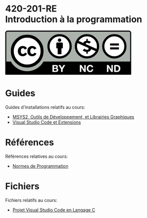 # 420-201-RE<br>Introduction à la programmation

![CCL](Documents/Images/by-nc-nd.png)

# Guides

Guides d'installations relatifs au cours:

- [MSYS2, Outils de Développement, et Librairies Graphiques](Documents/MSYS2.md)
- [Visual Studio Code et Extensions](Documents/VSCode.md)

# Références

Références relatives au cours:

- [Normes de Programmation](Documents/Norms.md)

# Fichiers

Fichiers relatifs au cours:

- [Projet Visual Studio Code en Langage C](Documents/Files/VSCodeCProject.zip)
